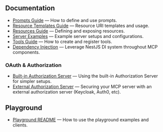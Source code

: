 ## Documentation

- [Prompts Guide](./prompts.md) — How to define and use prompts.
- [Resource Templates Guide](./resource-templates.md) — Resource URI templates and usage.
- [Resources Guide](./resources.md) — Defining and exposing resources.
- [Server Examples](./server-examples.md) — Example server setups and configurations.
- [Tools Guide](./tools.md) — How to create and register tools.
- [Dependency Injection](docs/dependency-injection.md) — Leverage NestJS DI system throughout MCP components.

### OAuth & Authorization

- [Built-in Authorization Server](./built-in-authorization-server.md) — Using the built-in Authorization Server for simpler setups.
- [External Authorization Server](./external-authorization-server/README.md) — Securing your MCP server with an external authorization server (Keycloak, Auth0, etc).

## Playground

- [Playground README](../playground/README.md) — How to use the playground examples and clients.
